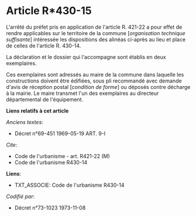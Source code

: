# Article R*430-15

L'arrêté du préfet pris en application de l'article R. 421-22 a pour effet de rendre applicables sur le territoire de la
commune [*organisation technique suffisante*] intéressée les dispositions des alinéas ci-après au lieu et place de celles de
l'article R. 430-14.

La déclaration et le dossier qui l'accompagne sont établis en deux exemplaires.

Ces exemplaires sont adressés au maire de la commune dans laquelle les constructions doivent être édifiées, sous pli
recommandé avec demande d'avis de réception postal [*condition de forme*] ou déposés contre décharge à la mairie. Le maire
transmet l'un des exemplaires au directeur départemental de l'équipement.

**Liens relatifs à cet article**

_Anciens textes_:

  - Décret n°69-451 1969-05-19 ART. 9-I

_Cite_:

  - Code de l'urbanisme - art. R421-22 (M)
  - Code de l'urbanisme R430-14

**Liens**:

  - TXT_ASSOCIE: Code de l'urbanisme R430-14

_Codifié par_:

  - Décret n°73-1023 1973-11-08
